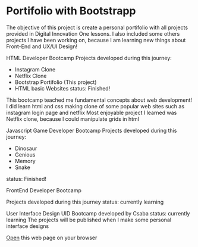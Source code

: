# Portifolio with Bootstrapp

The objective of this project is create a personal portifolio with all projects provided in Digital Innovation One lessons.
I also included some others projects I have been working on, because I am learning new things about Front-End and UX/UI Design!

HTML Developer Bootcamp
Projects developed during this journey:

- Instagram Clone
- Netflix Clone
- Bootstrap Portifolio (This project)
- HTML basic Websites
  status: Finished!

This bootcamp teached me fundamental concepts about web development!
I did learn html and css making clone of some popular web sites such as instagram login page and netflix
Most enjoyable project I learned was Netflix clone, because I could manipulate grids in html

Javascript Game Developer Bootcamp
Projects developed during this journey:

- Dinosaur
- Genious
- Memory
- Snake

status: Finished!

FrontEnd Developer Bootcamp

Projects developed during this journey
status: currently learning

User Interface Design
UID Bootcamp developed by Csaba
status: currently learning
The projects will be published when I make some personal interface designs

[Open](https://rvsriller.github.io/rierBootstrap) this web page on your browser
